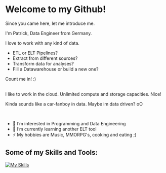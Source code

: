 # Welcome to my Github!

Since you came here, let me introduce me.

I'm Patrick, Data Engineer from Germany.

I love to work with any kind of data.
- ETL or ELT Pipelines?
- Extract from different sources?
- Transform data for analyses?
- Fill a Datawarehouse or build a new one?

Count me in! :)
</br>
</br>

I like to work in the cloud.
Unlimited compute and storage capacities. Nice!

Kinda sounds like a car-fanboy in data. Maybe im data driven? oO

</br>

- 👀 I’m interested in Programming and Data Engineering
- 🌱 I’m currently learning another ELT tool
- ⚡ My hobbies are Music, MMORPG's, cooking and eating ;)

## Some of my Skills and Tools:

[![My Skills](https://skillicons.dev/icons?i=py,bash,azure,docker,fastapi,git,githubactions,postgres,vscode,sqlite,mysql)](https://skillicons.dev)
  
<!---
PatrickDegner/PatrickDegner is a ✨ special ✨ repository because its `README.md` (this file) appears on your GitHub profile.
You can click the Preview link to take a look at your changes.
--->
